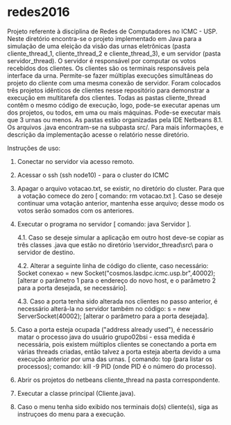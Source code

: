 # redes2016
Projeto referente à disciplina de Redes de Computadores no ICMC - USP.
Neste diretório encontra-se o projeto implementado em Java para a simulação de uma eleição da visão das urnas eletrônicas (pasta cliente_thread_1, cliente_thread_2 e cliente_thread_3), e um servidor (pasta servidor_thread). 
O servidor é responsável por computar os votos recebidos dos clientes.
Os clientes são os terminais responsáveis pela interface da urna. Permite-se fazer múltiplas execuções simultâneas do projeto do cliente com uma mesma conexão de servidor. Foram colocados três projetos idênticos de clientes nesse repositório para demonstrar a execução em multitarefa dos clientes. Todas as pastas cliente_thread contêm o mesmo código de execução, logo, pode-se executar apenas um dos projetos, ou todos, em uma ou mais máquinas. Pode-se executar mais que 3 urnas ou menos.
As pastas estão organizadas pela IDE Netbeans 8.1. Os arquivos .java encontram-se na subpasta src/.
Para mais informações, e descrição da implementação acesse o relatório nesse diretório.

Instruções de uso:

1. Conectar no servidor via acesso remoto.

2. Acessar o ssh (ssh node10) - para o cluster do ICMC

3. Apagar o arquivo votacao.txt, se existir, no diretório do cluster. Para que a votação comece do zero [ comando: rm votacao.txt ]. Caso se deseje continuar uma votação anterior, mantenha esse arquivo; desse modo os votos serão somados com os anteriores.

4. Executar o programa no servidor [ comando: java Servidor ].

	4.1. Caso se deseje simular a aplicação em outro host deve-se copiar as três classes .java que estão no diretório \servidor_thread\src\ para o servidor de destino.

	4.2. Alterar a seguinte linha de código do cliente, caso necessário:
	 Socket conexao = new Socket("cosmos.lasdpc.icmc.usp.br",40002); 
	[alterar o parâmetro 1 para o endereço do novo host, e o parâmetro 2 para a porta desejada, se necessário].

	4.3. Caso a porta tenha sido alterada nos clientes no passo anterior, é necessário alterá-la no servidor também
	no código: s = new ServerSocket(40002);
	[alterar o parâmetro para a porta desejada].

5. Caso a porta esteja ocupada ("address already used"), é necessário matar o processo java do usuário grupo02bsi - essa medida é necessária, pois existem múltiplos clientes se conectando a porta em várias threads criadas, então talvez a porta esteja aberta devido a uma execução anterior por uma das urnas. 
[ comando: top (para listar os processos); comando: kill -9 PID (onde PID é o número do processo).

6. Abrir os projetos do netbeans cliente_thread na pasta correspondente.

7. Executar a classe principal (Cliente.java).

8. Caso o menu tenha sido exibido nos terminais do(s) cliente(s), siga as instruçoes do menu para a execução.
